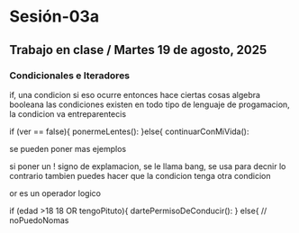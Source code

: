 # Sesión-03a

## Trabajo en clase / Martes 19 de agosto, 2025

### Condicionales e Iteradores

if, una condicion
si eso ocurre entonces hace ciertas cosas
algebra booleana
las condiciones existen en todo tipo de lenguaje de progamacion, la condicion va entreparentecis 

if (ver == false){
ponermeLentes():
}else{
continuarConMiVida():

se pueden poner mas ejemplos

si poner un ! signo de explamacion, se le llama bang, se usa para decnir lo contrario
tambien puedes hacer que la condicion tenga otra condicion

or es un operador logico

if (edad >18 18 OR tengoPituto){
dartePermisoDeConducir():
}
else{
// noPuedoNomas



